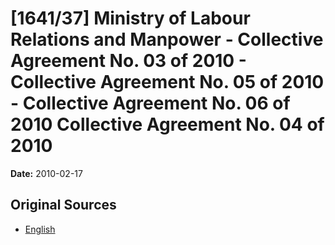 # [1641/37] Ministry of  Labour Relations and Manpower - Collective Agreement No. 03 of 2010 - Collective Agreement No. 05 of 2010 - Collective Agreement No. 06 of 2010 Collective Agreement No. 04 of 2010

**Date:** 2010-02-17

## Original Sources

- [English](https://documents.gov.lk/view/extra-gazettes/2010/2/1641-37_E.pdf)
